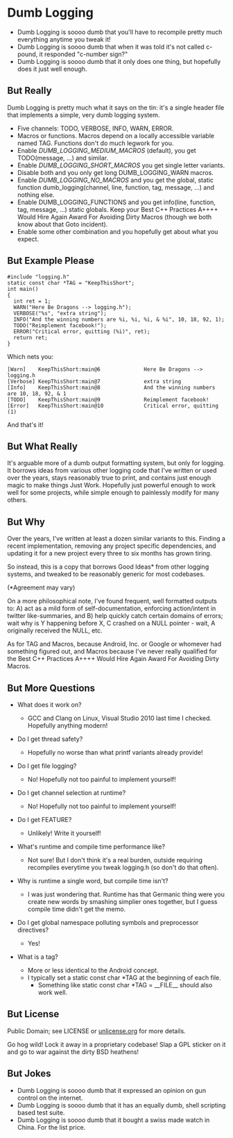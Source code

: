 Dumb Logging
==============

* Dumb Logging is soooo dumb that you'll have to recompile pretty much
  everything anytime you tweak it!
* Dumb Logging is soooo dumb that when it was told it's not called
  c-pound, it responded "c-number sign?"
* Dumb Logging is soooo dumb that it only does one thing, but hopefully
  does it just well enough.

But Really
----------

Dumb Logging is pretty much what it says on the tin: it's a single header
file that implements a simple, very dumb logging system.

* Five channels: TODO, VERBOSE, INFO, WARN, ERROR.
* Macros or functions.  Macros depend on a locally accessible variable
  named TAG.  Functions don't do much legwork for you.
* Enable *DUMB\_LOGGING\_MEDIUM\_MACROS* (default), you get
  TODO(message, ...) and similar.
* Enable *DUMB\_LOGGING\_SHORT\_MACROS* you get single letter variants.
* Disable both and you only get long DUMB\_LOGGING\_WARN macros.
* Enable *DUMB\_LOGGING\_NO\_MACROS* and you get the global, static
  function dumb\_logging(channel, line, function, tag, message, ...) and
  nothing else.
* Enable DUMB\_LOGGING\_FUNCTIONS and you get info(line, function, tag,
  message, ...) static globals.  Keep your Best C++ Practices A++++
  Would Hire Again Award For Avoiding Dirty Macros (though we both know
  about that Goto incident).
* Enable some other combination and you hopefully get about what you
  expect.

But Example Please
------------------

```
#include "logging.h"
static const char *TAG = "KeepThisShort";
int main()
{
  int ret = 1;
  WARN("Here Be Dragons --> logging.h");
  VERBOSE("%s", "extra string");
  INFO("And the winning numbers are %i, %i, %i, & %i", 10, 18, 92, 1);
  TODO("Reimplement facebook!");
  ERROR("Critical error, quitting (%i)", ret);
  return ret;
}
```

Which nets you:

```
[Warn]    KeepThisShort:main@6              Here Be Dragons --> logging.h
[Verbose] KeepThisShort:main@7              extra string
[Info]    KeepThisShort:main@8              And the winning numbers are 10, 18, 92, & 1
[TODO]    KeepThisShort:main@9              Reimplement facebook!
[Error]   KeepThisShort:main@10             Critical error, quitting (1)
```

And that's it!

But What Really
---------------

It's arguable more of a dumb output formatting system, but only for
logging.  It borrows ideas from various other logging code that I've
written or used over the years, stays reasonably true to print, and
contains just enough magic to make things Just Work.  Hopefully just
powerful enough to work well for some projects, while simple enough to
painlessly modify for many others.

But Why
-------

Over the years, I've written at least a dozen similar variants to
this.  Finding a recent implementation, removing any project specific
dependencies, and updating it for a new project every three to six months
has grown tiring.

So instead, this is a copy that borrows Good Ideas\* from other logging
systems, and tweaked to be reasonably generic for most codebases.

(\*Agreement may vary)

On a more philosophical note, I've found frequent, well formatted outputs
to: A) act as a mild form of self-documentation, enforcing action/intent
in twitter like-summaries, and B) help quickly catch certain domains of
errors; wait why is Y happening before X, C crashed on a NULL pointer -
wait, A originally received the NULL, etc.

As for TAG and Macros, because Android, Inc. or Google or whomever had
something figured out, and Macros because I've never really qualified
for the Best C++ Practices A++++ Would Hire Again Award For Avoiding
Dirty Macros.

But More Questions
------------------

* What does it work on?
  * GCC and Clang on Linux, Visual Studio 2010 last time I checked.
    Hopefully anything modern!

* Do I get thread safety?
  * Hopefully no worse than what printf variants already provide!

* Do I get file logging?
  * No!  Hopefully not too painful to implement yourself!

* Do I get channel selection at runtime?
  * No!  Hopefully not too painful to implement yourself!

* Do I get FEATURE?
  * Unlikely!  Write it yourself!

* What's runtime and compile time performance like?
  * Not sure!  But I don't think it's a real burden, outside requiring
    recompiles everytime you tweak logging.h (so don't do that often).

* Why is runtime a single word, but compile time isn't?
  * I was just wondering that. Runtime has that Germanic thing were you
    create new words by smashing simplier ones together, but I guess
    compile time didn't get the memo.

* Do I get global namespace polluting symbols and preprocessor directives?
  * Yes!

* What is a tag?
  * More or less identical to the Android concept.
  * I typically set a static const char \*TAG at the beginning of
    each file.
    * Something like static const char \*TAG = \_\_FILE\_\_ should also
      work well.

But License
-----------

Public Domain; see LICENSE or
[unlicense.org](http://unlicense.org/) for more details.

Go hog wild!  Lock it away in a proprietary codebase!  Slap a GPL sticker on it and
go to war against the dirty BSD heathens!

But Jokes
---------

* Dumb Logging is soooo dumb that it expressed an opinion on gun control
  on the internet.
* Dumb Logging is soooo dumb that it has an equally dumb, shell scripting
  based test suite.
* Dumb Logging is soooo dumb that it bought a swiss made watch in China.
  For the list price.
